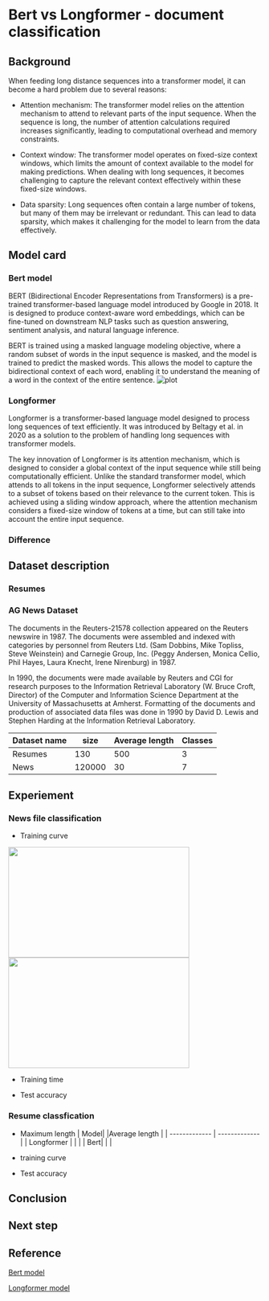 # Bert vs Longformer - document classification

## Background
When feeding long distance sequences into a transformer model, it can become a hard problem due to several reasons:

* Attention mechanism: The transformer model relies on the attention mechanism to attend to relevant parts of the input sequence. When the sequence is long, the number of attention calculations required increases significantly, leading to computational overhead and memory constraints.

* Context window: The transformer model operates on fixed-size context windows, which limits the amount of context available to the model for making predictions. When dealing with long sequences, it becomes challenging to capture the relevant context effectively within these fixed-size windows.

* Data sparsity: Long sequences often contain a large number of tokens, but many of them may be irrelevant or redundant. This can lead to data sparsity, which makes it challenging for the model to learn from the data effectively.


## Model card

### Bert model
BERT (Bidirectional Encoder Representations from Transformers) is a pre-trained transformer-based language model introduced by Google in 2018. It is designed to produce context-aware word embeddings, which can be fine-tuned on downstream NLP tasks such as question answering, sentiment analysis, and natural language inference.

BERT is trained using a masked language modeling objective, where a random subset of words in the input sequence is masked, and the model is trained to predict the masked words. This allows the model to capture the bidirectional context of each word, enabling it to understand the meaning of a word in the context of the entire sentence.
![plot](https://editor.analyticsvidhya.com/uploads/13789bert_architecture.png)
### Longformer

Longformer is a transformer-based language model designed to process long sequences of text efficiently. It was introduced by Beltagy et al. in 2020 as a solution to the problem of handling long sequences with transformer models.

The key innovation of Longformer is its attention mechanism, which is designed to consider a global context of the input sequence while still being computationally efficient. Unlike the standard transformer model, which attends to all tokens in the input sequence, Longformer selectively attends to a subset of tokens based on their relevance to the current token. This is achieved using a sliding window approach, where the attention mechanism considers a fixed-size window of tokens at a time, but can still take into account the entire input sequence.

### Difference 


## Dataset description


### Resumes




### AG News Dataset

The documents in the Reuters-21578 collection appeared on the Reuters newswire in 1987. The documents were assembled and indexed with categories by personnel from Reuters Ltd. (Sam Dobbins, Mike Topliss, Steve Weinstein) and Carnegie Group, Inc. (Peggy Andersen, Monica Cellio, Phil Hayes, Laura Knecht, Irene Nirenburg) in 1987.

In 1990, the documents were made available by Reuters and CGI for research purposes to the Information Retrieval Laboratory (W. Bruce Croft, Director) of the Computer and Information Science Department at the University of Massachusetts at Amherst. Formatting of the documents and production of associated data files was done in 1990 by David D. Lewis and Stephen Harding at the Information Retrieval Laboratory.


| Dataset name| size |Average length | Classes|
| ------------- | ------------- | ------------- | ------------- |
| Resumes  | 130 |500|3|
| News  | 120000  |30| 7|

## Experiement

### News file classification

* Training curve

<img src="https://github.com/yueguo1997/Document_classfication_by_Longformer/blob/dc3b1a88df840ce39e5e628bbd592ce7f62a9c97/Screen%20Shot%202023-04-15%20at%2010.38.15%20PM.png" width="360" height="220"><img src="https://github.com/yueguo1997/Document_classfication_by_Longformer/blob/cb0f4f6201126ab81af13d70f74c823dd6d49a7a/Screen%20Shot%202023-04-15%20at%2010.38.19%20PM.png" width="360" height="220"/>

* Training time

* Test accuracy

### Resume classfication 

* Maximum length
| Model|  |Average length |
| ------------- | ------------- |
| Longformer  | | |
| Bert| | |

* training curve


* Test accuracy


## Conclusion


## Next step



## Reference
[Bert model]()

[Longformer model]()

